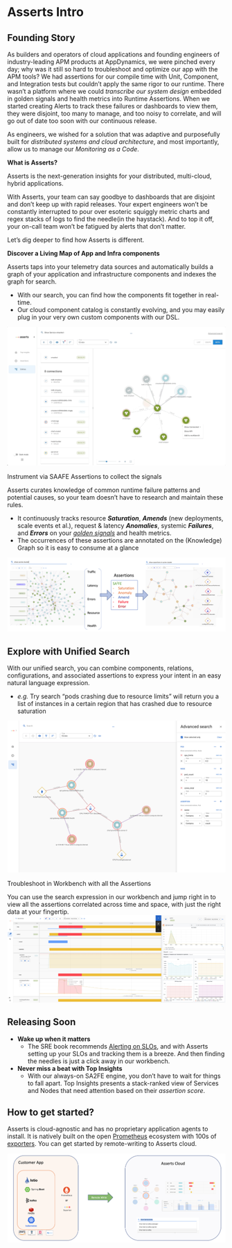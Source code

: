 # Asserts Intro

## Founding Story <a id="AssertsIntro-FoundingStory"></a>

As builders and operators of cloud applications and founding engineers of industry-leading APM products at AppDynamics, we were pinched every day; why was it still so hard to troubleshoot and optimize our app with the APM tools? We had assertions for our compile time with Unit, Component, and Integration tests but couldn’t apply the same rigor to our runtime. There wasn’t a platform where we could _transcribe our system design_ embedded in golden signals and health metrics into Runtime Assertions. When we started creating Alerts to track these failures or dashboards to view them, they were disjoint, too many to manage, and too noisy to correlate, and will go out of date too soon with our continuous release.

As engineers, we wished for a solution that was adaptive and purposefully built for _distributed systems and cloud architecture_, and most importantly, allow us to manage our _Monitoring as a Code_.

**What is Asserts?**

Asserts is the next-generation insights for your distributed, multi-cloud, hybrid applications.

With Asserts, your team can say goodbye to dashboards that are disjoint and don’t keep up with rapid releases. Your expert engineers won’t be constantly interrupted to pour over esoteric squiggly metric charts and regex stacks of logs to find the needle\(in the haystack\). And to top it off, your on-call team won’t be fatigued by alerts that don’t matter.

Let’s dig deeper to find how Asserts is different.

**Discover a Living Map of App and Infra components**

Asserts taps into your telemetry data sources and automatically builds a graph of your application and infrastructure components and indexes the graph for search.

* With our search, you can find how the components fit together in real-time.
* Our cloud component catalog is constantly evolving, and you may easily plug in your very own custom components with our DSL.

![](.gitbook/assets/vmselect-calls.gif)

Instrument via SAAFE Assertions to collect the signals

Asserts curates knowledge of common runtime failure patterns and potential causes, so your team doesn’t have to research and maintain these rules.

* It continuously tracks resource _**Saturation**_, _**Amends**_ \(new deployments, scale events et al.\), request & latency _**Anomalies**_, systemic _**Failures**_, and _**Errors**_ on your [_golden signals_](https://sre.google/sre-book/monitoring-distributed-systems/) and health metrics.
* The occurrences of these assertions are annotated on the \(Knowledge\) Graph so it is easy to consume at a glance

![](.gitbook/assets/assertions-acme-cluster.png)

## Explore with Unified Search <a id="AssertsIntro-ExplorewithUnifiedSearch"></a>

With our unified search, you can combine components, relations, configurations, and associated assertions to express your intent in an easy natural language expression.

* _e.g._ Try search “pods crashing due to resource limits” will return you a list of instances in a certain region that has crashed due to resource saturation

![](.gitbook/assets/pods-crashing-pod-count-cpu-limits.png)

Troubleshoot in Workbench with all the Assertions

You can use the search expression in our workbench and jump right in to view all the assertions correlated across time and space, with just the right data at your fingertip.![](.gitbook/assets/workbench-map-services.png)

## Releasing Soon <a id="AssertsIntro-ReleasingSoon"></a>

* **Wake up when it matters**
  * The SRE book recommends [Alerting on SLOs](https://sre.google/workbook/alerting-on-slos/), and with Asserts setting up your SLOs and tracking them is a breeze. And then finding the needles is just a click away in our workbench.
* **Never miss a beat with Top Insights**
  * With our always-on SA2FE engine, you don’t have to wait for things to fall apart. Top Insights presents a stack-ranked view of Services and Nodes that need attention based on their _assertion score_.

## How to get started? <a id="AssertsIntro-Howtogetstarted?"></a>

Asserts is cloud-agnostic and has no proprietary application agents to install. It is natively built on the open [Prometheus](https://prometheus.io/) ecosystem with 100s of [exporters](https://prometheus.io/docs/instrumenting/exporters/). You can get started by remote-writing to Asserts cloud.

![](.gitbook/assets/remote-write-cloud.png)

